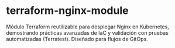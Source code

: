 # terraform-nginx-module
Módulo Terraform reutilizable para desplegar Nginx en Kubernetes, demostrando prácticas avanzadas de IaC y validación con pruebas automatizadas (Terratest). Diseñado para flujos de GitOps.

